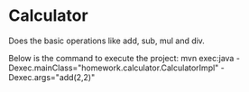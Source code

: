 # Calculator
Does the basic operations like add, sub, mul and div.

Below is the command to execute the project:
  mvn exec:java -Dexec.mainClass="homework.calculator.CalculatorImpl" -Dexec.args="add(2,2)"
